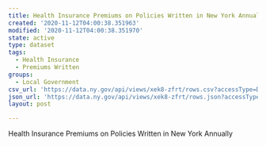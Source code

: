 ```yaml
---
title: Health Insurance Premiums on Policies Written in New York Annually
created: '2020-11-12T04:00:38.351963'
modified: '2020-11-12T04:00:38.351970'
state: active
type: dataset
tags:
  - Health Insurance
  - Premiums Written
groups:
  - Local Government
csv_url: 'https://data.ny.gov/api/views/xek8-zfrt/rows.csv?accessType=DOWNLOAD'
json_url: 'https://data.ny.gov/api/views/xek8-zfrt/rows.json?accessType=DOWNLOAD'
layout: post

---
```

Health Insurance Premiums on Policies Written in New York Annually
